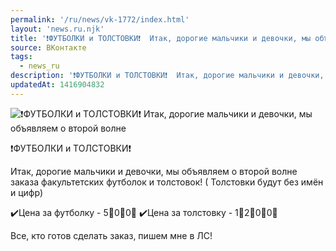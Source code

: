 ```yaml
---
permalink: '/ru/news/vk-1772/index.html'
layout: 'news.ru.njk'
title: '❗️ФУТБОЛКИ и ТОЛСТОВКИ❗️  Итак, дорогие мальчики и девочки, мы объявляем о второй волне заказа'
source: ВКонтакте
tags:
  - news_ru
description: '❗️ФУТБОЛКИ и ТОЛСТОВКИ❗️  Итак, дорогие мальчики и девочки, мы объявляем о второй волне'
updatedAt: 1416904832
---
```

![❗️ФУТБОЛКИ и ТОЛСТОВКИ❗️  Итак, дорогие мальчики и девочки, мы объявляем о второй волне](https://sun9-72.userapi.com/impf/a_SokcatoRkAFcCbwoJ-CVi1sRUnHQA6f2rDTA/k2frp500ztU.jpg?size=507x604&quality=96&proxy=1&sign=b66a4f192c3bbaac5aa5c20b6b28c144&c_uniq_tag=3Q166-kT72rypXl5xEvqYX8lmLOQOH-m1xON_W9gIT0&type=album)

❗️ФУТБОЛКИ и ТОЛСТОВКИ❗️

Итак, дорогие мальчики и девочки, мы объявляем о второй волне заказа факультетских футболок и толстовок! ( Толстовки будут без имён и цифр)

✔️Цена за футболку - 5⃣0⃣0⃣
✔️Цена за толстовку - 1⃣2⃣0⃣0⃣

Все, кто готов сделать заказ, пишем мне в ЛС!

